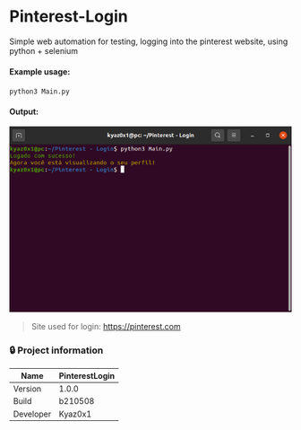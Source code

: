 # Pinterest-Login
Simple web automation for testing, logging into the pinterest website, using python + selenium

#### Example usage:
```
python3 Main.py
```

#### Output:
<img src="img/Pinterest - Login.png" />

> Site used for login: https://pinterest.com

### 🔒 Project information
|Name| PinterestLogin |
|----|--|
|Version|1.0.0|
|Build|b210508|
|Developer|Kyaz0x1|
